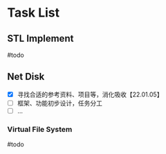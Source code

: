 # Task List

## STL Implement
 \#todo

## Net Disk

- [x] 寻找合适的参考资料、项目等，消化吸收【22.01.05】
- [ ] 框架、功能初步设计，任务分工
- [ ] ...

### Virtual File System

\#todo